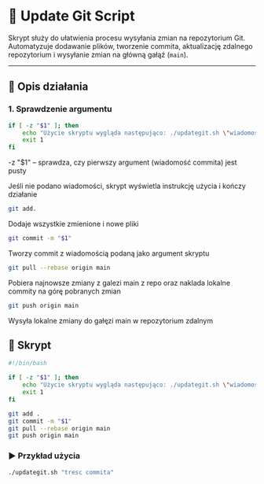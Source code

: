 # 🚀 Update Git Script

Skrypt służy do ułatwienia procesu wysyłania zmian na repozytorium Git.  
Automatyzuje dodawanie plików, tworzenie commita, aktualizację zdalnego repozytorium i wysyłanie zmian na główną gałąź (`main`).

---

## 🔎 Opis działania

### 1. Sprawdzenie argumentu
```bash
if [ -z "$1" ]; then
    echo "Użycie skryptu wygląda następująco: ./updategit.sh \"wiadomość commita\" "
    exit 1
fi
```
-z "$1" – sprawdza, czy pierwszy argument (wiadomość commita) jest pusty

Jeśli nie podano wiadomości, skrypt wyświetla instrukcję użycia i kończy działanie

```bash
git add.
```
Dodaje wszystkie zmienione i nowe pliki

```bash
git commit -m "$1"
```
Tworzy commit z wiadomością podaną jako argument skryptu
```bash
git pull --rebase origin main
```
Pobiera najnowsze zmiany z galezi main z repo 
oraz naklada lokalne commity na górę pobranych zmian

```bash
git push origin main
```
Wysyła lokalne zmiany do gałęzi main w repozytorium zdalnym


## 📜 Skrypt

```bash
#!/bin/bash

if [ -z "$1" ]; then
    echo "Użycie skryptu wygląda następująco: ./updategit.sh \"wiadomość commita\" "
    exit 1
fi

git add .
git commit -m "$1"
git pull --rebase origin main
git push origin main

```
### ▶️ Przykład użycia
``` bash
./updategit.sh "tresc commita"
```
